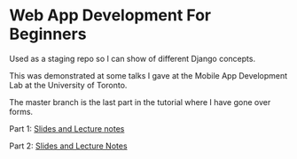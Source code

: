 # Web App Development For Beginners

Used as a staging repo so I can show of different Django concepts.

This was demonstrated at some talks I gave at the Mobile App Development Lab at the University of Toronto.

The master branch is the last part in the tutorial where I have gone over forms.

Part 1: [Slides and Lecture notes](https://drive.google.com/file/d/0Bwz6jjWB6VFkYWtnNDFiVXA3cGM/view?usp=sharing)

Part 2: [Slides and Lecture Notes](https://drive.google.com/file/d/0Bwz6jjWB6VFka3JuQ2x0RHVKTEU/view?usp=sharing)
